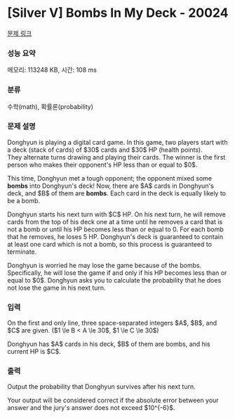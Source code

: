 # [Silver V] Bombs In My Deck - 20024 

[문제 링크](https://www.acmicpc.net/problem/20024) 

### 성능 요약

메모리: 113248 KB, 시간: 108 ms

### 분류

수학(math), 확률론(probability)

### 문제 설명

<p>Donghyun is playing a digital card game. In this game, two players start with a deck (stack of cards) of $30$ cards and $30$ HP (health points). <br>
They alternate turns drawing and playing their cards. The winner is the first person who makes their opponent's HP less than or equal to $0$.</p>

<p>This time, Donghyun met a tough opponent; the opponent mixed some <strong>bombs</strong> into Donghyun's deck! Now, there are $A$ cards in Donghyun's deck, and $B$ of them are <strong>bombs</strong>. Each card in the deck is equally likely to be a bomb.</p>

<p>Donghyun starts his next turn with $C$ HP. On his next turn, he will remove cards from the top of his deck one at a time until he removes a card that is not a bomb or until his HP becomes less than or equal to 0. For each bomb that he removes, he loses 5 HP. Donghyun's deck is guaranteed to contain at least one card which is not a bomb, so this process is guaranteed to terminate.</p>

<p>Donghyun is worried he may lose the game because of the bombs. Specifically, he will lose the game if and only if his HP becomes less than or equal to $0$. Donghyun asks you to calculate the probability that he does not lose the game in his next turn.</p>

### 입력 

 <p>On the first and only line, three space-separated integers $A$, $B$, and $C$ are given. ($1 \le B < A \le 30$, $1 \le C \le 30$)</p>

<p>Donghyun has $A$ cards in his deck, $B$ of them are bombs, and his current HP is $C$.</p>

### 출력 

 <p>Output the probability that Donghyun survives after his next turn.</p>

<p>Your output will be considered correct if the absolute error between your answer and the jury's answer does not exceed $10^{-6}$.</p>

